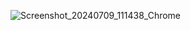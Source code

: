 ![Screenshot_20240709_111438_Chrome](https://github.com/eliseuCyberdyni/imagem.img/assets/157552696/4877e81c-988c-43f3-8c6f-2c373973a7ec)
